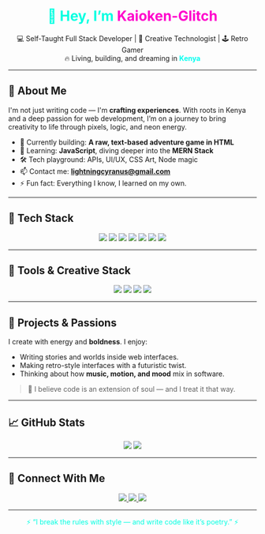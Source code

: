 <h1 align="center" style="color: #00ffe1;">👋 Hey, I’m <span style="color:#ff00cc">Kaioken-Glitch</span></h1>

<p align="center">
  💻 Self-Taught Full Stack Developer | 🎨 Creative Technologist | 🕹️ Retro Gamer<br>
  🔥 Living, building, and dreaming in <strong style="color:#00fff0;">Kenya</strong>
</p>

---

## 🚀 About Me

I'm not just writing code — I'm **crafting experiences**. With roots in Kenya and a deep passion for web development, I’m on a journey to bring creativity to life through pixels, logic, and neon energy.

- 🔭 Currently building: **A raw, text-based adventure game in HTML**
- 🌱 Learning: **JavaScript**, diving deeper into the **MERN Stack**
- 🛠️ Tech playground: APIs, UI/UX, CSS Art, Node magic
- 📫 Contact me: **lightningcyranus@gmail.com**
- ⚡ Fun fact: Everything I know, I learned on my own.

---

## 🧪 Tech Stack

<p align="center">
  <img src="https://img.shields.io/badge/HTML5-%23E34F26?style=for-the-badge&logo=html5&logoColor=white"/>
  <img src="https://img.shields.io/badge/CSS3-%231572B6?style=for-the-badge&logo=css3&logoColor=white"/>
  <img src="https://img.shields.io/badge/JavaScript-%23F7DF1E?style=for-the-badge&logo=javascript&logoColor=black"/>
  <img src="https://img.shields.io/badge/Node.js-%23339933?style=for-the-badge&logo=nodedotjs&logoColor=white"/>
  <img src="https://img.shields.io/badge/Express.js-%23000000?style=for-the-badge&logo=express&logoColor=white"/>
  <img src="https://img.shields.io/badge/React-%2361DAFB?style=for-the-badge&logo=react&logoColor=black"/>
  <img src="https://img.shields.io/badge/MongoDB-%2347A248?style=for-the-badge&logo=mongodb&logoColor=white"/>
</p>

---

## 🌌 Tools & Creative Stack

<p align="center">
  <img src="https://img.shields.io/badge/Vite-%23646CFF?style=for-the-badge&logo=vite&logoColor=white"/>
  <img src="https://img.shields.io/badge/TailwindCSS-%2338B2AC?style=for-the-badge&logo=tailwind-css&logoColor=white"/>
  <img src="https://img.shields.io/badge/Figma-%23F24E1E?style=for-the-badge&logo=figma&logoColor=white"/>
  <img src="https://img.shields.io/badge/Git-%23F05032?style=for-the-badge&logo=git&logoColor=white"/>
</p>

---

## 🧠 Projects & Passions

I create with energy and **boldness**. I enjoy:
- Writing stories and worlds inside web interfaces.
- Making retro-style interfaces with a futuristic twist.
- Thinking about how **music, motion, and mood** mix in software.

> 🧬 I believe code is an extension of soul — and I treat it that way.

---

## 📈 GitHub Stats

<p align="center">
  <img src="https://github-readme-stats.vercel.app/api?username=kaioken-glitch&show_icons=true&theme=tokyonight"/>
  <img src="https://github-readme-stats.vercel.app/api/top-langs/?username=kaioken-glitch&layout=compact&theme=tokyonight"/>
</p>

---

## 🔗 Connect With Me

<p align="center">
  <a href="https://linkedin.com/in/dutchlady">
    <img src="https://img.shields.io/badge/LinkedIn-%230077B5?style=for-the-badge&logo=linkedin&logoColor=white"/>
  </a>
  <a href="https://twitter.com/OgYapZ">
    <img src="https://img.shields.io/badge/Twitter-%231DA1F2?style=for-the-badge&logo=twitter&logoColor=white"/>
  </a>
  <a href="https://yourwebsite.com">
    <img src="https://img.shields.io/badge/Portfolio-%23000000?style=for-the-badge&logo=firefox&logoColor=white"/>
  </a>
</p>

---

<p align="center" style="color: #00ffe1;">
  ⚡ “I break the rules with style — and write code like it’s poetry.” ⚡
</p>